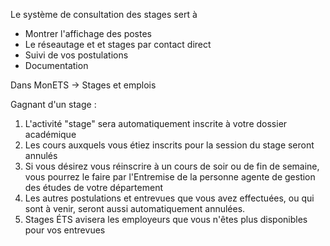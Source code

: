
Le système de consultation des stages sert à

-  Montrer l'affichage des postes
-  Le réseautage et et stages par contact direct
-  Suivi de vos postulations
-  Documentation

Dans MonETS -> Stages et emplois

Gagnant d'un stage : 

1.  L'activité "stage" sera automatiquement inscrite à votre dossier académique
2.  Les cours auxquels vous étiez inscrits pour la session du stage seront annulés
3.  Si vous désirez vous réinscrire à un cours de soir ou de fin de semaine, vous pourrez le faire par l'Entremise de la personne agente de gestion des études de votre département
4.  Les autres postulations et entrevues que vous avez effectuées, ou qui sont à venir, seront aussi automatiquement annulées.
5.  Stages ÉTS avisera les employeurs que vous n'êtes plus disponibles pour vos entrevues